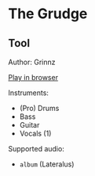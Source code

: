 # The Grudge

## Tool

Author: Grinnz

[Play in browser](http://pages.cs.wisc.edu/~tolly/customs/?title=the-grudge&artist=tool)

Instruments:

  * (Pro) Drums
  * Bass
  * Guitar
  * Vocals (1)

Supported audio:

  * `album` (Lateralus)

